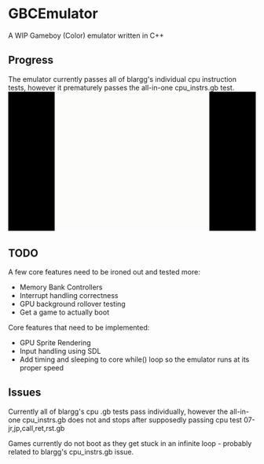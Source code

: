 # GBCEmulator
A WIP Gameboy (Color) emulator written in C++

## Progress

The emulator currently passes all of blargg's individual cpu instruction tests, however it prematurely passes the all-in-one cpu_instrs.gb test.
![](https://github.com/joshgamer474/GBCEmulator/raw/master/GBCEmulator/res/blargg_cpu_intrs.gif)

## TODO

A few core features need to be ironed out and tested more:

* Memory Bank Controllers
* Interrupt handling correctness
* GPU background rollover testing
* Get a game to actually boot

Core features that need to be implemented:

* GPU Sprite Rendering
* Input handling using SDL
* Add timing and sleeping to core while() loop so the emulator runs at its proper speed


## Issues

Currently all of blargg's cpu .gb tests pass individually, however the all-in-one cpu_instrs.gb does not and stops after supposedly passing cpu test 07-jr,jp,call,ret,rst.gb

Games currently do not boot as they get stuck in an infinite loop - probably related to blargg's cpu_instrs.gb issue.